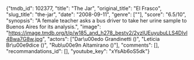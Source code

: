 {"tmdb_id": 102377, "title": "The Jar", "original_title": "El Frasco", "slug_title": "the-jar", "date": "2008-09-11", "genre": [""], "score": "6.5/10", "synopsis": "A female teacher asks a bus driver to take her urine sample to Buenos Aires for its analysis.", "image": "https://image.tmdb.org/t/p/w185_and_h278_bestv2/2yzIUEuyubuLLS4DIvl4Bwa7G8w.jpg", "actors": ["Dar\u00edo Grandinetti ()", "Leticia Br\u00e9dice ()", "Rub\u00e9n Altamirano ()"], "comments": [], "recommandations_id": [], "youtube_key": "xYsAb6oS5dk"}